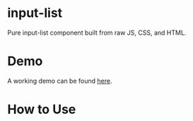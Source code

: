 # input-list
Pure input-list component built from raw JS, CSS, and HTML.

# Demo
A working demo can be found <a href='https://jsfiddle.net/0x29A/35ko84gd/'>here</a>.

# How to Use

